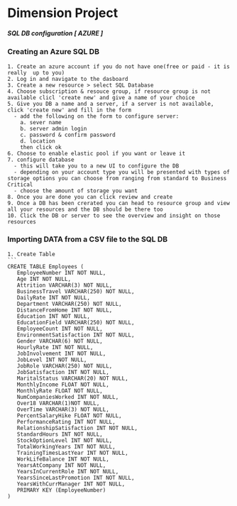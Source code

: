 # Dimension Project




##### SQL DB configuration [ AZURE ]
### Creating an Azure SQL DB
    1. Create an azure account if you do not have one(free or paid - it is really  up to you)
    2. Log in and navigate to the dasboard 
    3. Create a new resource > select SQL Database
    4. Choose subscription & resouce group, if resource group is not available clicl 'create new' and give a name of your choice
    5. Give you DB a name and a server, if a server is not available, click 'create new' and fill in the form
      - add the following on the form to configure server:
        a. sever name
        b. server admin login
        c. password & confirm password
        d. location
        then click ok
    6. Choose to enable elastic pool if you want or leave it
    7. configure database
      - this will take you to a new UI to configure the DB 
      - depending on your account type you will be presented with types of storage options you can choose from ranging from standard to Business Critical
      - choose the amount of storage you want
    8. Once you are done you can click review and create
    9. Once a DB has been crerated you can head to resource group and view all your resources and the DB should be there too
    10. Click the DB or server to see the overview and insight on those resources
    
### Importing DATA from a CSV file to the SQL DB
    1. Create Table
    ```
    CREATE TABLE Employees (
       EmployeeNumber INT NOT NULL,
       Age INT NOT NULL,
       Attrition VARCHAR(3) NOT NULL,
       BusinessTravel VARCHAR(250) NOT NULL,
       DailyRate INT NOT NULL,
       Department VARCHAR(250) NOT NULL,
       DistanceFromHome INT NOT NULL,
       Education INT NOT NULL,
       EducationField VARCHAR(250) NOT NULL,
       EmployeeCount INT NOT NULL,
       EnvironmentSatisfaction INT NOT NULL,
       Gender VARCHAR(6) NOT NULL,
       HourlyRate INT NOT NULL,
       JobInvolvement INT NOT NULL,
       JobLevel INT NOT NULL,
       JobRole VARCHAR(250) NOT NULL,
       JobSatisfaction INT NOT NULL,
       MaritalStatus VARCHAR(20) NOT NULL,
       MonthlyIncome FLOAT NOT NULL,
       MonthlyRate FLOAT NOT NULL,
       NumCompaniesWorked INT NOT NULL,
       Over18 VARCHAR(1)NOT NULL,
       OverTime VARCHAR(3) NOT NULL,
       PercentSalaryHike FLOAT NOT NULL,
       PerformanceRating INT NOT NULL,
       RelationshipSatisfaction INT NOT NULL,
       StandardHours INT NOT NULL,
       StockOptionLevel INT NOT NULL,
       TotalWorkingYears INT NOT NULL,
       TrainingTimesLastYear INT NOT NULL,
       WorkLifeBalance INT NOT NULL,
       YearsAtCompany INT NOT NULL,
       YearsInCurrentRole INT NOT NULL,
       YearsSinceLastPromotion INT NOT NULL,
       YearsWithCurrManager INT NOT NULL,
       PRIMARY KEY (EmployeeNumber) 
    )
```

